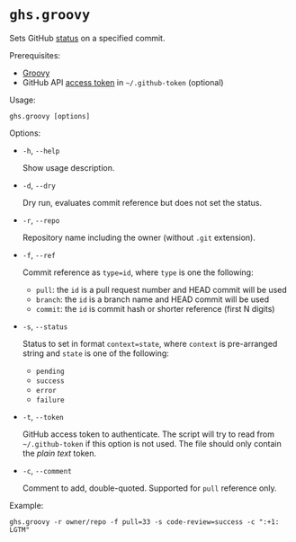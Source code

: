 # `ghs.groovy`

Sets GitHub [status](https://developer.github.com/v3/repos/statuses/) on a specified commit. 

Prerequisites:

* [Groovy](http://www.groovy-lang.org/)
* GitHub API [access token](https://github.com/settings/tokens) in `~/.github-token` (optional)

Usage:
```
ghs.groovy [options]
```

Options:

* `-h`, `--help`
        
    Show usage description.

* `-d`, `--dry`
        
    Dry run, evaluates commit reference but does not set the status.

* `-r`, `--repo`

    Repository name including the owner (without `.git` extension).

* `-f`, `--ref`

    Commit reference as `type=id`, where `type` is one the following:
    
    * `pull`: the `id` is a pull request number and HEAD commit will be used
    * `branch`: the `id` is a branch name and HEAD commit will be used
    * `commit`: the `id` is commit hash or shorter reference (first N digits)

* `-s`, `--status`

    Status to set in format `context=state`, where `context` is pre-arranged string and `state` is one of the following: 
    
    * `pending`
    * `success`
    * `error`
    * `failure`

* `-t`, `--token`

    GitHub access token to authenticate. The script will try to read from `~/.github-token` if this option is not used. The file should only contain the _plain text_ token.

* `-c`, `--comment`
    
    Comment to add, double-quoted. Supported for `pull` reference only.

Example:
```
ghs.groovy -r owner/repo -f pull=33 -s code-review=success -c ":+1: LGTM"
```
